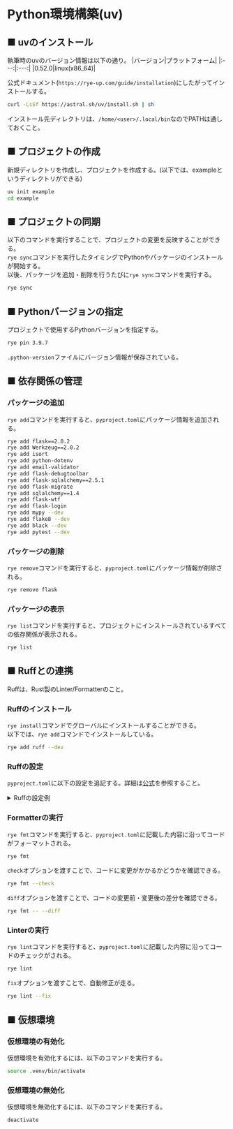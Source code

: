 # Python環境構築(uv)
## ■ uvのインストール
執筆時のuvのバージョン情報は以下の通り。
|バージョン|プラットフォーム|
|:---:|:---:|
|0.52.0|linux(x86_64)|

公式ドキュメント(`https://rye-up.com/guide/installation`)にしたがってインストールする。
```sh
curl -LsSf https://astral.sh/uv/install.sh | sh
```
インストール先ディレクトリは、`/home/<user>/.local/bin`なのでPATHは通しておくこと。

## ■ プロジェクトの作成
新規ディレクトリを作成し、プロジェクトを作成する。(以下では、exampleというディレクトリができる)
```sh
uv init example
cd example
```

## ■ プロジェクトの同期
以下のコマンドを実行することで、プロジェクトの変更を反映することができる。  
`rye sync`コマンドを実行したタイミングでPythonやパッケージのインストールが開始する。  
以後、パッケージを追加・削除を行うたびに`rye sync`コマンドを実行する。  
```sh
rye sync
```
## ■ Pythonバージョンの指定
プロジェクトで使用するPythonバージョンを指定する。
```sh
rye pin 3.9.7
```
`.python-version`ファイルにバージョン情報が保存されている。
## ■ 依存関係の管理
### パッケージの追加
`rye add`コマンドを実行すると、`pyproject.toml`にパッケージ情報を追加される。
```sh
rye add flask==2.0.2
rye add Werkzeug==2.0.2
rye add isort
rye add python-dotenv
rye add email-validator
rye add flask-debugtoolbar
rye add flask-sqlalchemy==2.5.1
rye add flask-migrate
rye add sqlalchemy==1.4
rye add flask-wtf
rye add flask-login
rye add mypy --dev
rye add flake8 --dev
rye add black --dev
rye add pytest --dev
```
### パッケージの削除
`rye remove`コマンドを実行すると、`pyproject.toml`にパッケージ情報が削除される。
```sh
rye remove flask
```
### パッケージの表示
`rye list`コマンドを実行すると、プロジェクトにインストールされているすべての依存関係が表示される。
```sh
rye list
```
## ■ Ruffとの連携
Ruffは、Rust製のLinter/Formatterのこと。
### Ruffのインストール
`rye install`コマンドでグローバルにインストールすることができる。  
以下では、`rye add`コマンドでインストールしている。
```sh
rye add ruff --dev
```
### Ruffの設定
`pyproject.toml`に以下の設定を追記する。詳細は[公式](https://docs.astral.sh/ruff/settings/)を参照すること。 
<details>
<summary>Ruffの設定例</summary>

```toml
[tool.ruff]
# Exclude a variety of commonly ignored directories.
exclude = [
    ".bzr",
    ".direnv",
    ".eggs",
    ".git",
    ".git-rewrite",
    ".hg",
    ".ipynb_checkpoints",
    ".mypy_cache",
    ".nox",
    ".pants.d",
    ".pyenv",
    ".pytest_cache",
    ".pytype",
    ".ruff_cache",
    ".svn",
    ".tox",
    ".venv",
    ".vscode",
    "__pypackages__",
    "_build",
    "buck-out",
    "build",
    "dist",
    "node_modules",
    "site-packages",
    "venv",
]

# Same as Black.
line-length = 88
indent-width = 4

# Assume Python 3.8
target-version = "py38"

[tool.ruff.lint]
# Enable Pyflakes (`F`) and a subset of the pycodestyle (`E`)  codes by default.
# Unlike Flake8, Ruff doesn't enable pycodestyle warnings (`W`) or
# McCabe complexity (`C901`) by default.
select = ["E4", "E7", "E9", "F"]
ignore = []

# Allow fix for all enabled rules (when `--fix`) is provided.
fixable = ["ALL"]
unfixable = []

# Allow unused variables when underscore-prefixed.
dummy-variable-rgx = "^(_+|(_+[a-zA-Z0-9_]*[a-zA-Z0-9]+?))$"

[tool.ruff.format]
# Like Black, use double quotes for strings.
quote-style = "double"

# Like Black, indent with spaces, rather than tabs.
indent-style = "space"

# Like Black, respect magic trailing commas.
skip-magic-trailing-comma = false

# Like Black, automatically detect the appropriate line ending.
line-ending = "auto"

# Enable auto-formatting of code examples in docstrings. Markdown,
# reStructuredText code/literal blocks and doctests are all supported.
#
# This is currently disabled by default, but it is planned for this
# to be opt-out in the future.
docstring-code-format = false

# Set the line length limit used when formatting code snippets in
# docstrings.
#
# This only has an effect when the `docstring-code-format` setting is
# enabled.
docstring-code-line-length = "dynamic"
```
</details>

### Formatterの実行
`rye fmt`コマンドを実行すると、`pyproject.toml`に記載した内容に沿ってコードがフォーマットされる。
```sh
rye fmt
```
`check`オプションを渡すことで、コードに変更がかかるかどうかを確認できる。
```sh
rye fmt --check
```
`diff`オプションを渡すことで、コードの変更前・変更後の差分を確認できる。
```sh
rye fmt -- --diff
```
### Linterの実行
`rye lint`コマンドを実行すると、`pyproject.toml`に記載した内容に沿ってコードのチェックがされる。
```sh
rye lint
```
`fix`オプションを渡すことで、自動修正が走る。
```sh
rye lint --fix
```

## ■ 仮想環境
### 仮想環境の有効化
仮想環境を有効化するには、以下のコマンドを実行する。
```sh
source .venv/bin/activate
```
### 仮想環境の無効化
仮想環境を無効化するには、以下のコマンドを実行する。
```sh
deactivate
```
